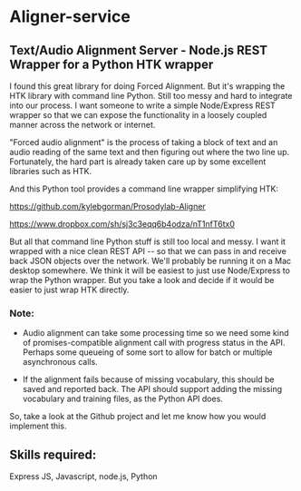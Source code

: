 Aligner-service
===============

## Text/Audio Alignment Server - Node.js REST Wrapper for a Python HTK wrapper

I found this great library for doing Forced Alignment. But it's wrapping the HTK library with command line Python. Still too messy and hard to integrate into our process. I want someone to write a simple Node/Express REST wrapper so that we can expose the functionality in a loosely coupled manner across the network or internet.

"Forced audio alignment" is the process of taking a block of text and an audio reading of the same text and then figuring out where the two line up. Fortunately, the hard part is already taken care up by some excellent libraries such as HTK. 

And this Python tool provides a command line wrapper simplifying HTK:

https://github.com/kylebgorman/Prosodylab-Aligner

https://www.dropbox.com/sh/sj3c3eqq6b4odza/nT1nfT6tx0

But all that command line Python stuff is still too local and messy. I want it wrapped with a nice clean REST API -- so that we can pass in and receive back JSON objects over the network. We'll probably be running it on a Mac desktop somewhere. We think it will be easiest to just use Node/Express to wrap the Python wrapper. But you take a look and decide if it would be easier to just wrap HTK directly.

### Note: 

* Audio alignment can take some processing time so we need some kind of promises-compatible alignment call with progress status in the API. Perhaps some queueing of some sort to allow for batch or multiple asynchronous calls.

* If the alignment fails because of missing vocabulary, this should be saved and reported back. The API should support adding the missing vocabulary and training files, as the Python API does.

So, take a look at the Github project and let me know how you would implement this.

## Skills required: 

Express JS, Javascript, node.js, Python
